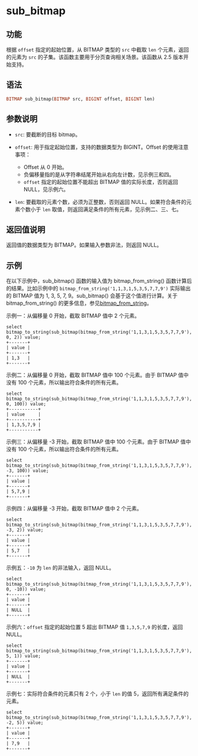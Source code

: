 # sub_bitmap

## 功能

根据 `offset` 指定的起始位置，从 BITMAP 类型的 `src` 中截取 `len` 个元素，返回的元素为 `src` 的子集。该函数主要用于分页查询相关场景。该函数从 2.5 版本开始支持。

## 语法

```Haskell
BITMAP sub_bitmap(BITMAP src, BIGINT offset, BIGINT len)
```

## 参数说明

- `src`: 要截断的目标 bitmap。
- `offset`: 用于指定起始位置，支持的数据类型为 BIGINT。Offset 的使用注意事项：

  - Offset 从 0 开始。
  - 负偏移量指的是从字符串结尾开始从右向左计数，见示例三和四。
  - `offset` 指定的起始位置不能超出 BITMAP 值的实际长度，否则返回 NULL，见示例六。

- `len`: 要截取的元素个数，必须为正整数，否则返回 NULL。如果符合条件的元素个数小于 `len` 取值，则返回满足条件的所有元素，见示例二、三、七。

## 返回值说明

返回值的数据类型为 BITMAP。如果输入参数非法，则返回 NULL。

## 示例

在以下示例中，sub_bitmap() 函数的输入值为 bitmap_from_string() 函数计算后的结果。比如示例中的 `bitmap_from_string('1,1,3,1,5,3,5,7,7,9')` 实际输出的 BITMAP 值为 1, 3, 5, 7, 9。sub_bitmap() 会基于这个值进行计算。关于 bitmap_from_string() 的更多信息，参见[bitmap_from_string](./bitmap_from_string.md)。

示例一：从偏移量 0 开始，截取 BITMAP 值中 2 个元素。

```Plaintext
select bitmap_to_string(sub_bitmap(bitmap_from_string('1,1,3,1,5,3,5,7,7,9'), 0, 2)) value;
+-------+
| value |
+-------+
| 1,3   |
+-------+
```

示例二：从偏移量 0 开始，截取 BITMAP 值中 100 个元素。由于 BITMAP 值中没有 100 个元素，所以输出符合条件的所有元素。

```Plaintext
select bitmap_to_string(sub_bitmap(bitmap_from_string('1,1,3,1,5,3,5,7,7,9'), 0, 100)) value;
+-----------+
| value     |
+-----------+
| 1,3,5,7,9 |
+-----------+
```

示例三：从偏移量 -3 开始，截取 BITMAP 值中 100 个元素。由于 BITMAP 值中没有 100 个元素，所以输出符合条件的所有元素。

```Plaintext
select bitmap_to_string(sub_bitmap(bitmap_from_string('1,1,3,1,5,3,5,7,7,9'), -3, 100)) value;
+-------+
| value |
+-------+
| 5,7,9 |
+-------+
```

示例四：从偏移量 -3 开始，截取 BITMAP 值中 2 个元素。

```Plaintext
select bitmap_to_string(sub_bitmap(bitmap_from_string('1,1,3,1,5,3,5,7,7,9'), -3, 2)) value;
+-------+
| value |
+-------+
| 5,7   |
+-------+
```

示例五：`-10` 为 `len` 的非法输入，返回 NULL。

```Plaintext
select bitmap_to_string(sub_bitmap(bitmap_from_string('1,1,3,1,5,3,5,7,7,9'), 0, -10)) value;
+-------+
| value |
+-------+
| NULL  |
+-------+
```

示例六：`offset` 指定的起始位置 5 超出 BITMAP 值 `1,3,5,7,9` 的长度，返回 NULL。

```Plain
select bitmap_to_string(sub_bitmap(bitmap_from_string('1,1,3,1,5,3,5,7,7,9'), 5, 1)) value;
+-------+
| value |
+-------+
| NULL  |
+-------+
```

示例七：实际符合条件的元素只有 2 个，小于 `len` 的值 5，返回所有满足条件的元素。

```Plain
select bitmap_to_string(sub_bitmap(bitmap_from_string('1,1,3,1,5,3,5,7,7,9'), -2, 5)) value;
+-------+
| value |
+-------+
| 7,9   |
+-------+
```
